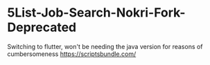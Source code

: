 # 5List-Job-Search-Nokri-Fork-Deprecated
Switching to flutter, won't be needing the java version for reasons of cumbersomeness
https://scriptsbundle.com/
